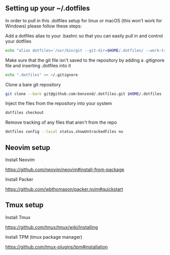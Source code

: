 ## Setting up your ~/.dotfiles

In order to pull in this .dotfiles setup for linux or macOS (this won't work for Windows) please follow these steps:

Add a dotfiles alias to your .bashrc so that you can easily pull in and control your dotfiles

```bash
echo "alias dotfiles='/usr/bin/git --git-dir=$HOME/.dotfiles/ --work-tree=$HOME'" >> ~/.bashrc
```

Make sure that the git file isn't saved to the repository by adding a .gitignore file and inserting .dotfiles into it

```bash
echo ".dotfiles" >> ~/.gitignore
```

Clone a bare git repository

```bash
git clone --bare git@github.com:benzend/.dotfiles.git $HOME/.dotfiles
```

Inject the files from the repository into your system

```bash
dotfiles checkout
```

Remove tracking of any files that aren't from the repo

```bash
dotfiles config --local status.showUntrackedFiles no
```

## Neovim setup

Install Neovim

https://github.com/neovim/neovim#install-from-package

Install Packer

https://github.com/wbthomason/packer.nvim#quickstart

## Tmux setup

Install Tmux

https://github.com/tmux/tmux/wiki/Installing

Install TPM (tmux package manager)

https://github.com/tmux-plugins/tpm#installation
